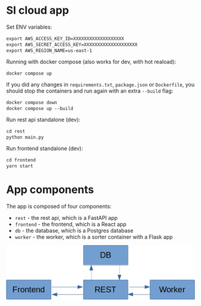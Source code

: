 # SI cloud app

Set ENV variables:
```shell
export AWS_ACCESS_KEY_ID=XXXXXXXXXXXXXXXXXXX
export AWS_SECRET_ACCESS_KEY=XXXXXXXXXXXXXXXXXXXX
export AWS_REGION_NAME=us-east-1
```

Running with docker compose (also works for dev, with hot reaload):
```shell
docker compose up
``` 

If you did any changes in `requirements.txt`, `package.json` or `Dockerfile`, you should stop the containers and run again with an extra `--build` flag:
```shell
docker compose down
docker compose up --build
``` 

Run rest api standalone (dev):
```shell
cd rest
python main.py
```

Run frontend standalone (dev):
```shell
cd frontend
yarn start
```

# App components

The app is composed of four components:
- `rest` - the rest api, which is a FastAPI app
- `frontend` - the frontend, which is a React app
- `db` - the database, which is a Postgres database
- `worker` - the worker, which is a sorter container with a Flask app

![app sketch](/media/app_sketch.jpg)
